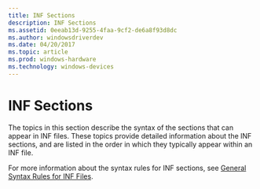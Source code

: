 ```yaml
---
title: INF Sections
description: INF Sections
ms.assetid: 0eeab13d-9255-4faa-9cf2-de6a8f93d8dc
ms.author: windowsdriverdev
ms.date: 04/20/2017
ms.topic: article
ms.prod: windows-hardware
ms.technology: windows-devices
---
```


# INF Sections


The topics in this section describe the syntax of the sections that can appear in INF files. These topics provide detailed information about the INF sections, and are listed in the order in which they typically appear within an INF file.

For more information about the syntax rules for INF sections, see [General Syntax Rules for INF Files](general-syntax-rules-for-inf-files.md).



